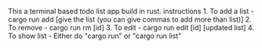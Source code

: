 This a terminal based todo list app build in rust.
instructions 
    1. To add a list - cargo run add [give the list (you can give commas to add more than list)]
    2. To remove - cargo run rm [id]
    3. To edit - cargo run edit [id] [updated list]
    4. To show list - Either do "cargo run" or "cargo run list"
